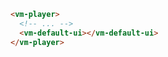 ```html {3} title="example.html"
<vm-player>
  <!-- ... -->
  <vm-default-ui></vm-default-ui>
</vm-player>
```
